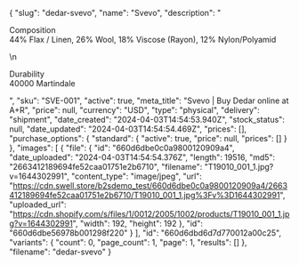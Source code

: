 {
  "slug": "dedar-svevo",
  "name": "Svevo",
  "description": "<p>Composition<br> 44% Flax / Linen, 26% Wool, 18% Viscose (Rayon), 12% Nylon/Polyamid</p>\n<p>Durability<br> 40000 Martindale</p>",
  "sku": "SVE-001",
  "active": true,
  "meta_title": "Svevo | Buy Dedar online at A+R",
  "price": null,
  "currency": "USD",
  "type": "physical",
  "delivery": "shipment",
  "date_created": "2024-04-03T14:54:53.940Z",
  "stock_status": null,
  "date_updated": "2024-04-03T14:54:54.469Z",
  "prices": [],
  "purchase_options": {
    "standard": {
      "active": true,
      "price": null,
      "prices": []
    }
  },
  "images": [
    {
      "file": {
        "id": "660d6dbe0c0a9800120909a4",
        "date_uploaded": "2024-04-03T14:54:54.376Z",
        "length": 19516,
        "md5": "2663412189694fe52caa01751e2b6710",
        "filename": "T19010_001_1.jpg?v=1644302991",
        "content_type": "image/jpeg",
        "url": "https://cdn.swell.store/b2sdemo_test/660d6dbe0c0a9800120909a4/2663412189694fe52caa01751e2b6710/T19010_001_1.jpg%3Fv%3D1644302991",
        "uploaded_url": "https://cdn.shopify.com/s/files/1/0012/2005/1002/products/T19010_001_1.jpg?v=1644302991",
        "width": 192,
        "height": 192
      },
      "id": "660d6dbe56978b001298f220"
    }
  ],
  "id": "660d6dbd6d7d770012a00c25",
  "variants": {
    "count": 0,
    "page_count": 1,
    "page": 1,
    "results": []
  },
  "filename": "dedar-svevo"
}